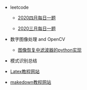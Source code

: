 - leetcode
  
  - [2020四月每日一题](/leetcode/2020April/April.md)
    
  - [2020三月每日一题](/leetcode/2020March/March.md)
  
- 数字图像处理 and OpenCV

  - [图像恢复中滤波器的python实现](/DIP_OpenCV/滤波器实现.md)

- 模式识别总结

- [Latex教程网站](https://www.zybuluo.com/codeep/note/163962)
  
- [makedown教程网站](https://www.zybuluo.com/mdeditor?url=https://www.zybuluo.com/static/editor/md-help.markdown)
  